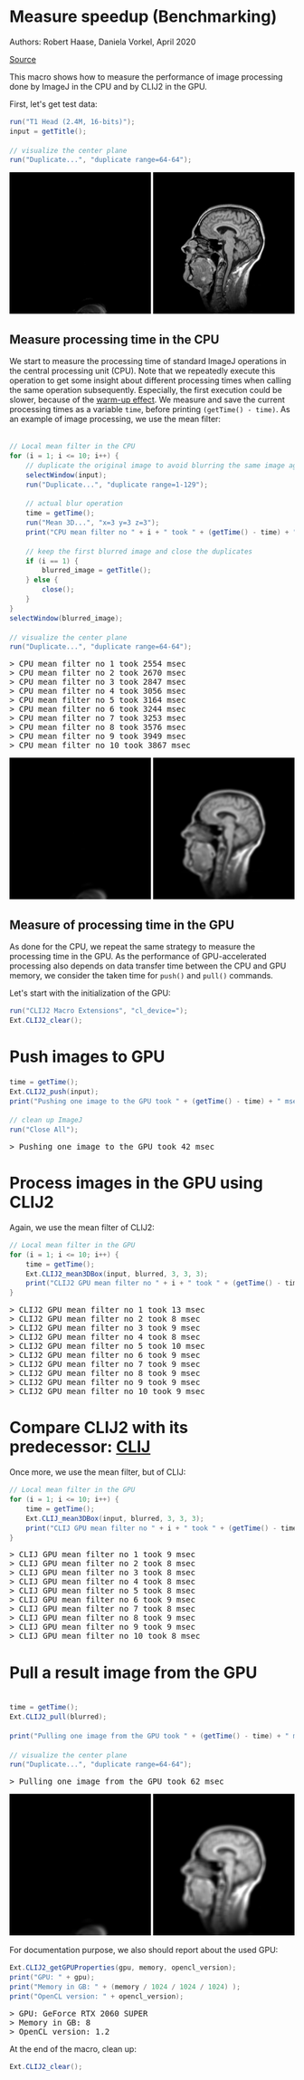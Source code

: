 

# Measure speedup (Benchmarking)
Authors: Robert Haase, Daniela Vorkel, April 2020

[Source](https://github.com/clij/clij2-docs/tree/master/src/main/macro/benchmarking.ijm)

This macro shows how to measure the performance of image processing done by ImageJ in the CPU 
and by CLIJ2 in the GPU.

First, let's get test data: 

```java
run("T1 Head (2.4M, 16-bits)");
input = getTitle();

// visualize the center plane
run("Duplicate...", "duplicate range=64-64");
```
<a href="image_1588706238582.png"><img src="image_1588706238582.png" width="250" alt="t1-head.tif"/></a>
<a href="image_1588706238593.png"><img src="image_1588706238593.png" width="250" alt="t1-head-1.tif"/></a>

## Measure processing time in the CPU

We start to measure the processing time of standard ImageJ operations in the central processing unit (CPU). 
Note that we repeatedly execute this operation to get some insight about different processing times when 
calling the same operation subsequently. Especially, the first execution could be slower, because of the 
[warm-up effect](https://stackoverflow.com/questions/36198278/why-does-the-jvm-require-warmup).
We measure and save the current processing times as a variable `time`, before printing `(getTime() - time)`.
As an example of image processing, we use the mean filter:

```java

// Local mean filter in the CPU
for (i = 1; i <= 10; i++) {
	// duplicate the original image to avoid blurring the same image again and again
	selectWindow(input);
	run("Duplicate...", "duplicate range=1-129");
	
	// actual blur operation
	time = getTime();
	run("Mean 3D...", "x=3 y=3 z=3");
	print("CPU mean filter no " + i + " took " + (getTime() - time) + " msec");
	
	// keep the first blurred image and close the duplicates
	if (i == 1) {
		blurred_image = getTitle();
	} else {
		close();
	}
}
selectWindow(blurred_image);

// visualize the center plane
run("Duplicate...", "duplicate range=64-64");
```
<pre>
> CPU mean filter no 1 took 2554 msec
> CPU mean filter no 2 took 2670 msec
> CPU mean filter no 3 took 2847 msec
> CPU mean filter no 4 took 3056 msec
> CPU mean filter no 5 took 3164 msec
> CPU mean filter no 6 took 3244 msec
> CPU mean filter no 7 took 3253 msec
> CPU mean filter no 8 took 3576 msec
> CPU mean filter no 9 took 3949 msec
> CPU mean filter no 10 took 3867 msec
</pre>
<a href="image_1588706271730.png"><img src="image_1588706271730.png" width="250" alt="t1-head-2.tif"/></a>
<a href="image_1588706271740.png"><img src="image_1588706271740.png" width="250" alt="t1-head-3.tif"/></a>

## Measure of processing time in the GPU
As done for the CPU, we repeat the same strategy to measure the processing time in the GPU. As the performance of
GPU-accelerated processing also depends on data transfer time between the CPU and GPU memory,
we consider the taken time for `push()` and `pull()` commands.

Let's start with the initialization of the GPU:

```java
run("CLIJ2 Macro Extensions", "cl_device=");
Ext.CLIJ2_clear();

```

# Push images to GPU

```java
time = getTime();
Ext.CLIJ2_push(input);
print("Pushing one image to the GPU took " + (getTime() - time) + " msec");

// clean up ImageJ
run("Close All");

```
<pre>
> Pushing one image to the GPU took 42 msec
</pre>

# Process images in the GPU using CLIJ2 
Again, we use the mean filter of CLIJ2:

```java
// Local mean filter in the GPU
for (i = 1; i <= 10; i++) {
	time = getTime();
	Ext.CLIJ2_mean3DBox(input, blurred, 3, 3, 3);
	print("CLIJ2 GPU mean filter no " + i + " took " + (getTime() - time) + " msec");
}

```
<pre>
> CLIJ2 GPU mean filter no 1 took 13 msec
> CLIJ2 GPU mean filter no 2 took 8 msec
> CLIJ2 GPU mean filter no 3 took 9 msec
> CLIJ2 GPU mean filter no 4 took 8 msec
> CLIJ2 GPU mean filter no 5 took 10 msec
> CLIJ2 GPU mean filter no 6 took 9 msec
> CLIJ2 GPU mean filter no 7 took 9 msec
> CLIJ2 GPU mean filter no 8 took 9 msec
> CLIJ2 GPU mean filter no 9 took 9 msec
> CLIJ2 GPU mean filter no 10 took 9 msec
</pre>

# Compare CLIJ2 with its predecessor: [CLIJ](https://www.nature.com/articles/s41592-019-0650-1)
Once more, we use the mean filter, but of CLIJ:

```java
// Local mean filter in the GPU
for (i = 1; i <= 10; i++) {
	time = getTime();
	Ext.CLIJ_mean3DBox(input, blurred, 3, 3, 3);
	print("CLIJ GPU mean filter no " + i + " took " + (getTime() - time) + " msec");
}
```
<pre>
> CLIJ GPU mean filter no 1 took 9 msec
> CLIJ GPU mean filter no 2 took 8 msec
> CLIJ GPU mean filter no 3 took 8 msec
> CLIJ GPU mean filter no 4 took 8 msec
> CLIJ GPU mean filter no 5 took 8 msec
> CLIJ GPU mean filter no 6 took 9 msec
> CLIJ GPU mean filter no 7 took 8 msec
> CLIJ GPU mean filter no 8 took 9 msec
> CLIJ GPU mean filter no 9 took 9 msec
> CLIJ GPU mean filter no 10 took 8 msec
</pre>

# Pull a result image from the GPU

```java

time = getTime();
Ext.CLIJ2_pull(blurred);

print("Pulling one image from the GPU took " + (getTime() - time) + " msec");

// visualize the center plane
run("Duplicate...", "duplicate range=64-64");

```
<pre>
> Pulling one image from the GPU took 62 msec
</pre>
<a href="image_1588706272175.png"><img src="image_1588706272175.png" width="250" alt="CLIJ2_mean3DBox_result2"/></a>
<a href="image_1588706272185.png"><img src="image_1588706272185.png" width="250" alt="CLIJ2_mean3DBox_result2-1"/></a>

For documentation purpose, we also should report about the used GPU:

```java
Ext.CLIJ2_getGPUProperties(gpu, memory, opencl_version);
print("GPU: " + gpu);
print("Memory in GB: " + (memory / 1024 / 1024 / 1024) );
print("OpenCL version: " + opencl_version);

```
<pre>
> GPU: GeForce RTX 2060 SUPER
> Memory in GB: 8
> OpenCL version: 1.2
</pre>

At the end of the macro, clean up:

```java
Ext.CLIJ2_clear();
```



```
```
